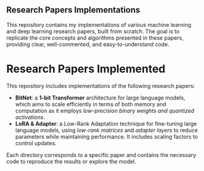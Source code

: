 ## Research Papers Implementations

This repository contains my implementations of various machine learning and deep learning research papers, built from scratch. The goal is to replicate the core concepts and algorithms presented in these papers, providing clear, well-commented, and easy-to-understand code.

# Research Papers Implemented

This repository includes implementations of the following research papers:

- **BitNet**: a **1-bit Transformer** architecture for large language models, which aims to scale efficiently in terms of both memory and computation as it employs *low-precision binary weights and quantized activations*.
- **LoRA & Adapter**: a Low-Rank Adaptation technique for fine-tuning large language models, using *low-rank matrices* and *adapter layers* to reduce parameters while maintaining performance. It includes scaling factors to control updates.
  
Each directory corresponds to a specific paper and contains the necessary code to reproduce the results or explore the model.
